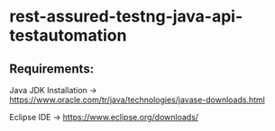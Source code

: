 # rest-assured-testng-java-api-testautomation


## Requirements:

Java JDK Installation -> https://www.oracle.com/tr/java/technologies/javase-downloads.html

Eclipse IDE -> https://www.eclipse.org/downloads/
